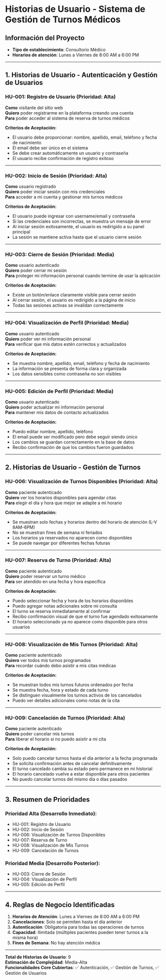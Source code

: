 # Historias de Usuario - Sistema de Gestión de Turnos Médicos

## Información del Proyecto

- **Tipo de establecimiento**: Consultorio Médico
- **Horarios de atención**: Lunes a Viernes de 8:00 AM a 6:00 PM

---

## 1. Historias de Usuario - Autenticación y Gestión de Usuarios

### HU-001: Registro de Usuario (Prioridad: Alta)

**Como** visitante del sitio web  
**Quiero** poder registrarme en la plataforma creando una cuenta  
**Para** poder acceder al sistema de reserva de turnos médicos

**Criterios de Aceptación:**

- El usuario debe proporcionar: nombre, apellido, email, teléfono y fecha de nacimiento
- El email debe ser único en el sistema
- Se debe crear automáticamente un usuario y contraseña
- El usuario recibe confirmación de registro exitoso

---

### HU-002: Inicio de Sesión (Prioridad: Alta)

**Como** usuario registrado  
**Quiero** poder iniciar sesión con mis credenciales  
**Para** acceder a mi cuenta y gestionar mis turnos médicos

**Criterios de Aceptación:**

- El usuario puede ingresar con username/email y contraseña
- Si las credenciales son incorrectas, se muestra un mensaje de error
- Al iniciar sesión exitosamente, el usuario es redirigido a su panel principal
- La sesión se mantiene activa hasta que el usuario cierre sesión

---

### HU-003: Cierre de Sesión (Prioridad: Media)

**Como** usuario autenticado  
**Quiero** poder cerrar mi sesión  
**Para** proteger mi información personal cuando termine de usar la aplicación

**Criterios de Aceptación:**

- Existe un botón/enlace claramente visible para cerrar sesión
- Al cerrar sesión, el usuario es redirigido a la página de inicio
- Todas las sesiones activas se invalidan correctamente

---

### HU-004: Visualización de Perfil (Prioridad: Media)

**Como** usuario autenticado  
**Quiero** poder ver mi información personal  
**Para** verificar que mis datos estén correctos y actualizados

**Criterios de Aceptación:**

- Se muestra nombre, apellido, email, teléfono y fecha de nacimiento
- La información se presenta de forma clara y organizada
- Los datos sensibles como contraseña no son visibles

---

### HU-005: Edición de Perfil (Prioridad: Media)

**Como** usuario autenticado  
**Quiero** poder actualizar mi información personal  
**Para** mantener mis datos de contacto actualizados

**Criterios de Aceptación:**

- Puedo editar nombre, apellido, teléfono
- El email puede ser modificado pero debe seguir siendo único
- Los cambios se guardan correctamente en la base de datos
- Recibo confirmación de que los cambios fueron guardados

---

## 2. Historias de Usuario - Gestión de Turnos

### HU-006: Visualización de Turnos Disponibles (Prioridad: Alta)

**Como** paciente autenticado  
**Quiero** ver los horarios disponibles para agendar citas  
**Para** elegir el día y hora que mejor se adapte a mi horario

**Criterios de Aceptación:**

- Se muestran solo fechas y horarios dentro del horario de atención (L-V 8AM-6PM)
- No se muestran fines de semana ni feriados
- Los horarios ya reservados no aparecen como disponibles
- Se puede navegar por diferentes fechas futuras

---

### HU-007: Reserva de Turno (Prioridad: Alta)

**Como** paciente autenticado  
**Quiero** poder reservar un turno médico  
**Para** ser atendido en una fecha y hora específica

**Criterios de Aceptación:**

- Puedo seleccionar fecha y hora de los horarios disponibles
- Puedo agregar notas adicionales sobre mi consulta
- El turno se reserva inmediatamente al confirmar
- Recibo confirmación visual de que el turno fue agendado exitosamente
- El horario seleccionado ya no aparece como disponible para otros usuarios

---

### HU-008: Visualización de Mis Turnos (Prioridad: Alta)

**Como** paciente autenticado  
**Quiero** ver todos mis turnos programados  
**Para** recordar cuándo debo asistir a mis citas médicas

**Criterios de Aceptación:**

- Se muestran todos mis turnos futuros ordenados por fecha
- Se muestra fecha, hora y estado de cada turno
- Se distinguen visualmente los turnos activos de los cancelados
- Puedo ver detalles adicionales como notas de la cita

---

### HU-009: Cancelación de Turnos (Prioridad: Alta)

**Como** paciente autenticado  
**Quiero** poder cancelar mis turnos  
**Para** liberar el horario si no puedo asistir a mi cita

**Criterios de Aceptación:**

- Solo puedo cancelar turnos hasta el día anterior a la fecha programada
- Se solicita confirmación antes de cancelar definitivamente
- El turno cancelado cambia su estado pero permanece en mi historial
- El horario cancelado vuelve a estar disponible para otros pacientes
- No puedo cancelar turnos del mismo día o días pasados

---

## 3. Resumen de Prioridades

### Prioridad Alta (Desarrollo Inmediato):

- HU-001: Registro de Usuario
- HU-002: Inicio de Sesión
- HU-006: Visualización de Turnos Disponibles
- HU-007: Reserva de Turno
- HU-008: Visualización de Mis Turnos
- HU-009: Cancelación de Turnos

### Prioridad Media (Desarrollo Posterior):

- HU-003: Cierre de Sesión
- HU-004: Visualización de Perfil
- HU-005: Edición de Perfil

---

## 4. Reglas de Negocio Identificadas

1. **Horarios de Atención**: Lunes a Viernes de 8:00 AM a 6:00 PM
2. **Cancelaciones**: Solo se permiten hasta el día anterior
3. **Autenticación**: Obligatoria para todas las operaciones de turnos
4. **Capacidad**: Ilimitada (múltiples pacientes pueden tener turnos a la misma hora)
5. **Fines de Semana**: No hay atención médica

---

**Total de Historias de Usuario**: 9  
**Estimación de Complejidad**: Media-Alta  
**Funcionalidades Core Cubiertas**: ✅ Autenticación, ✅ Gestión de Turnos, ✅ Gestión de Usuarios
